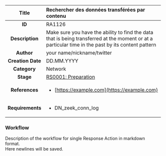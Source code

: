 | Title                       | Rechercher des données transférées par contenu         |
|:---------------------------:|:--------------------|
| **ID**                      | RA1126            |
| **Description**             | Make sure you have the ability to find the data that is being transferred at the moment or at a particular time in the past by its content pattern   |
| **Author**                  | your name/nickname/twitter        |
| **Creation Date**           | DD.MM.YYYY |
| **Category**                | Network      |
| **Stage**                   |[RS0001: Preparation](../Response_Stages/RS0001.md)| 
| **References** |<ul><li>[https://example.com](https://example.com)</li></ul>|
| **Requirements** |<ul><li>DN_zeek_conn_log</li></ul>|

### Workflow

Description of the workflow for single Response Action in markdown format.  
Here newlines will be saved.
